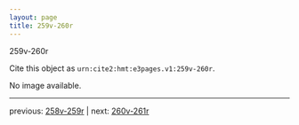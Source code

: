 ```yaml
---
layout: page
title: 259v-260r
---
```


259v-260r

Cite this object as `urn:cite2:hmt:e3pages.v1:259v-260r`.

No image available. 



---

previous: [258v-259r](../258v-259r/) | next: [260v-261r](../260v-261r/)